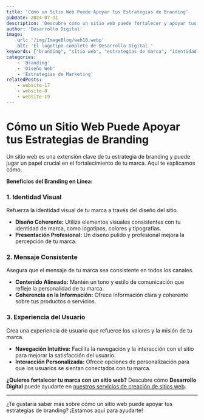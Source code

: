 ```yaml
---
title: 'Cómo un Sitio Web Puede Apoyar tus Estrategias de Branding'
pubDate: 2024-07-31
description: 'Descubre cómo un sitio web puede fortalecer y apoyar tus estrategias de branding.'
author: 'Desarrollo Digital'
image:
    url: '/img/ImageBlog/web18.webp'
    alt: 'El logotipo completo de Desarrollo Digital.'
keywords: ["branding", "sitio web", "estrategias de marca", "identidad de marca"]
categories:
    - 'Branding'
    - 'Diseño Web'
    - 'Estrategias de Marketing'
relatedPosts: 
    - website-17
    - website-8
    - website-19
---
```


# Cómo un Sitio Web Puede Apoyar tus Estrategias de Branding

Un sitio web es una extensión clave de tu estrategia de branding y puede jugar un papel crucial en el fortalecimiento de tu marca. Aquí te explicamos cómo.

**Beneficios del Branding en Línea:**

### 1. **Identidad Visual**

Refuerza la identidad visual de tu marca a través del diseño del sitio.

- **Diseño Coherente:** Utiliza elementos visuales consistentes con tu identidad de marca, como logotipos, colores y tipografías.
- **Presentación Profesional:** Un diseño pulido y profesional mejora la percepción de tu marca.

### 2. **Mensaje Consistente**

Asegura que el mensaje de tu marca sea consistente en todos los canales.

- **Contenido Alineado:** Mantén un tono y estilo de comunicación que refleje la personalidad de tu marca.
- **Coherencia en la Información:** Ofrece información clara y coherente sobre tus productos o servicios.

### 3. **Experiencia del Usuario**

Crea una experiencia de usuario que refuerce los valores y la misión de tu marca.

- **Navegación Intuitiva:** Facilita la navegación y la interacción con el sitio para mejorar la satisfacción del usuario.
- **Interacción Personalizada:** Ofrece opciones de personalización para que los usuarios se sientan conectados con tu marca.

**¿Quieres fortalecer tu marca con un sitio web?** Descubre cómo **Desarrollo Digital** puede ayudarte en [nuestros servicios de creación de sitios web](https://desarrollo-digital.com/servicios/website/).

---

¿Te gustaría saber más sobre cómo un sitio web puede apoyar tus estrategias de branding? ¡Estamos aquí para ayudarte!
